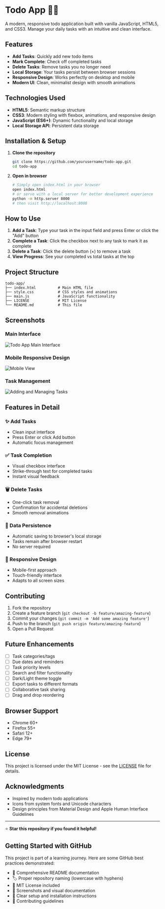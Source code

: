 # Todo App 📝✅

A modern, responsive todo application built with vanilla JavaScript, HTML5, and CSS3. Manage your daily tasks with an intuitive and clean interface.

## Features

- **Add Tasks**: Quickly add new todo items
- **Mark Complete**: Check off completed tasks
- **Delete Tasks**: Remove tasks you no longer need
- **Local Storage**: Your tasks persist between browser sessions
- **Responsive Design**: Works perfectly on desktop and mobile
- **Modern UI**: Clean, minimalist design with smooth animations

## Technologies Used

- **HTML5**: Semantic markup structure
- **CSS3**: Modern styling with flexbox, animations, and responsive design
- **JavaScript (ES6+)**: Dynamic functionality and local storage
- **Local Storage API**: Persistent data storage

## Installation & Setup

1. **Clone the repository**
   ```bash
   git clone https://github.com/yourusername/todo-app.git
   cd todo-app
   ```

2. **Open in browser**
   ```bash
   # Simply open index.html in your browser
   open index.html
   # or serve with a local server for better development experience
   python -m http.server 8000
   # then visit http://localhost:8000
   ```

## How to Use

1. **Add a Task**: Type your task in the input field and press Enter or click the "Add" button
2. **Complete a Task**: Click the checkbox next to any task to mark it as complete
3. **Delete a Task**: Click the delete button (×) to remove a task
4. **View Progress**: See your completed vs total tasks at the top

## Project Structure

```
todo-app/
├── index.html          # Main HTML file
├── style.css           # CSS styles and animations
├── main.js             # JavaScript functionality
├── LICENSE             # MIT License
└── README.md           # This file
```

## Screenshots

### Main Interface
![Todo App Main Interface](./screenshots/main-interface.png)

### Mobile Responsive Design
![Mobile View](./screenshots/mobile-view.png)

### Task Management
![Adding and Managing Tasks](./screenshots/task-management.png)

## Features in Detail

### ✨ Add Tasks
- Clean input interface
- Press Enter or click Add button
- Automatic focus management

### ✅ Task Completion
- Visual checkbox interface
- Strike-through text for completed tasks
- Instant visual feedback

### 🗑️ Delete Tasks
- One-click task removal
- Confirmation for accidental deletions
- Smooth removal animations

### 💾 Data Persistence
- Automatic saving to browser's local storage
- Tasks remain after browser restart
- No server required

### 📱 Responsive Design
- Mobile-first approach
- Touch-friendly interface
- Adapts to all screen sizes

## Contributing

1. Fork the repository
2. Create a feature branch (`git checkout -b feature/amazing-feature`)
3. Commit your changes (`git commit -m 'Add some amazing feature'`)
4. Push to the branch (`git push origin feature/amazing-feature`)
5. Open a Pull Request

## Future Enhancements

- [ ] Task categories/tags
- [ ] Due dates and reminders
- [ ] Task priority levels
- [ ] Search and filter functionality
- [ ] Dark/Light theme toggle
- [ ] Export tasks to different formats
- [ ] Collaborative task sharing
- [ ] Drag and drop reordering

## Browser Support

- Chrome 60+
- Firefox 55+
- Safari 12+
- Edge 79+

## License

This project is licensed under the MIT License - see the [LICENSE](LICENSE) file for details.

## Acknowledgments

- Inspired by modern todo applications
- Icons from system fonts and Unicode characters
- Design principles from Material Design and Apple Human Interface Guidelines

---

⭐ **Star this repository if you found it helpful!**

## Getting Started with GitHub

This project is part of a learning journey. Here are some GitHub best practices demonstrated:

- 📝 Comprehensive README documentation
- 🏷️ Proper repository naming (lowercase with hyphens)
- 📄 MIT License included
- 📸 Screenshots and visual documentation
- 🔧 Clear setup and installation instructions
- 🤝 Contributing guidelines